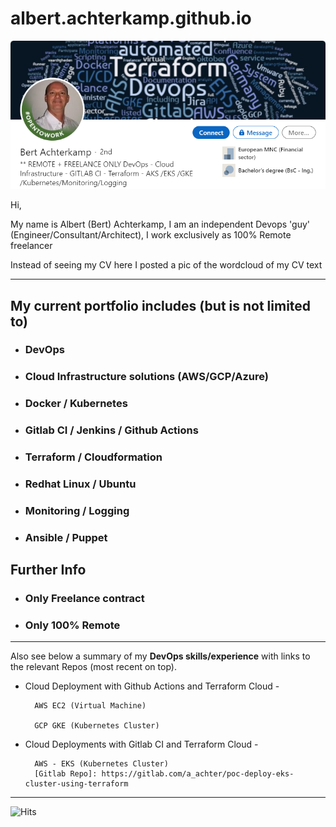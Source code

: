 # albert.achterkamp.github.io

![LI Profile - Bert Achterkamp](files/li-prof-bert-1.PNG?raw=true "LI Profile - Bert Achterkamp")

Hi,

My name is Albert (Bert) Achterkamp, I am an independent Devops 'guy' (Engineer/Consultant/Architect), I work exclusively as 100% Remote freelancer

Instead of seeing my CV here I posted a pic of the wordcloud of my CV text

----------------

## My current portfolio includes (but is not limited to)

+ ### DevOps

+ ### Cloud Infrastructure solutions (AWS/GCP/Azure)

+ ### Docker / Kubernetes

+ ### Gitlab CI / Jenkins / Github Actions

+ ### Terraform / Cloudformation

+ ### Redhat Linux / Ubuntu

+ ### Monitoring / Logging

+ ### Ansible / Puppet

## Further Info

+ ### Only Freelance contract

+ ### Only 100% Remote

----------------

Also see below a summary of my **DevOps skills/experience** with links to the relevant Repos (most recent on top).

+ Cloud Deployment with Github Actions and Terraform Cloud -

        AWS EC2 (Virtual Machine)

        GCP GKE (Kubernetes Cluster)

+ Cloud Deployments with Gitlab CI and Terraform Cloud -

        AWS - EKS (Kubernetes Cluster)
        [Gitlab Repo]: https://gitlab.com/a_achter/poc-deploy-eks-cluster-using-terraform

----------------
![Hits](https://hitcounter.pythonanywhere.com/count/tag.svg?url=https://github.com/albert-achterkamp/albert.achterkamp.github.io)
